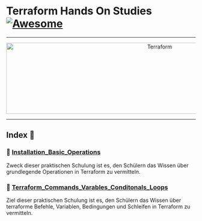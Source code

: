Terraform Hands On Studies  [![Awesome](https://cdn.rawgit.com/sindresorhus/awesome/d7305f38d29fed78fa85652e3a63e154dd8e8829/media/badge.svg)](https://github.com/sindresorhus/awesome)
===============
<hr>

<p align="center">
    <img alt="Terraform" src="https://upload.wikimedia.org/wikipedia/commons/thumb/0/04/Terraform_Logo.svg/512px-Terraform_Logo.svg.png?20181016201549" height="190" width="800">
</p>
<hr>

## Index 📜

### 🔖 [Installation_Basic_Operations](https://github.com/latifyildirim/Terraform_hands_on/tree/main/Installation_Basic_Operations)
Zweck dieser praktischen Schulung ist es, den Schülern das Wissen über grundlegende Operationen in Terraform zu vermitteln.

### 🔖 [Terraform_Commands_Varables_Conditonals_Loops]()
Ziel dieser praktischen Schulung ist es, den Schülern das Wissen über terraforme Befehle, Variablen, Bedingungen und Schleifen in Terraform zu vermitteln.
